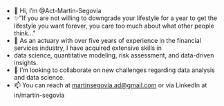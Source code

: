 - 👋 Hi, I’m @Act-Martin-Segovia
- ✨"If you are not willing to downgrade your lifestyle for a year to get the lifestyle you want forever, you care too much about what other people think..."
- 👀 As an actuary with over five years of experience in the financial services industry, I have acquired extensive skills in
- data science, quantitative modeling, risk assessment, and data-driven insights. 
- 💞️ I’m looking to collaborate on new challenges regarding data analysis and data science.
- 📫 You can reach at martinsegovia.ad@gmail.com or via LinkedIn at in/martin-segovia

<!---
Act-Martin-Segovia/Act-Martin-Segovia is a ✨ special ✨ repository because its `README.md` (this file) appears on your GitHub profile.
You can click the Preview link to take a look at your changes.
--->
